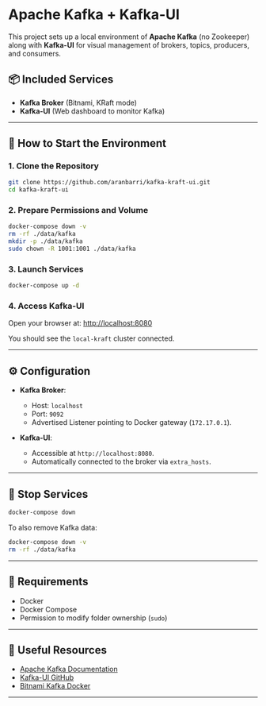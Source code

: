 # Apache Kafka + Kafka-UI 

This project sets up a local environment of **Apache Kafka** (no Zookeeper) along with **Kafka-UI** for visual management of brokers, topics, producers, and consumers.

## 📦 Included Services

- **Kafka Broker** (Bitnami, KRaft mode)
- **Kafka-UI** (Web dashboard to monitor Kafka)

---

## 🚀 How to Start the Environment

### 1. Clone the Repository
```bash
git clone https://github.com/aranbarri/kafka-kraft-ui.git
cd kafka-kraft-ui
```

### 2. Prepare Permissions and Volume
```bash
docker-compose down -v
rm -rf ./data/kafka
mkdir -p ./data/kafka
sudo chown -R 1001:1001 ./data/kafka
```

### 3. Launch Services
```bash
docker-compose up -d
```

### 4. Access Kafka-UI
Open your browser at: [http://localhost:8080](http://localhost:8080)

You should see the `local-kraft` cluster connected.

---

## ⚙️ Configuration

- **Kafka Broker**:  
  - Host: `localhost`
  - Port: `9092`
  - Advertised Listener pointing to Docker gateway (`172.17.0.1`).

- **Kafka-UI**:  
  - Accessible at `http://localhost:8080`.
  - Automatically connected to the broker via `extra_hosts`.

---

## 🛑 Stop Services

```bash
docker-compose down
```

To also remove Kafka data:

```bash
docker-compose down -v
rm -rf ./data/kafka
```

---

## 🎯 Requirements

- Docker
- Docker Compose
- Permission to modify folder ownership (`sudo`)

---

## 📖 Useful Resources

- [Apache Kafka Documentation](https://kafka.apache.org/documentation/)
- [Kafka-UI GitHub](https://github.com/provectus/kafka-ui)
- [Bitnami Kafka Docker](https://hub.docker.com/r/bitnami/kafka)

---
